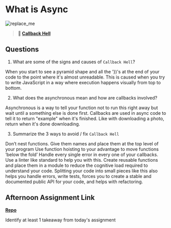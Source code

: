 # What is Async

![replace_me](https://codeworks.blob.core.windows.net/public/assets/img/illustrations/placeholder.svg)

> **📖 [Callback Hell](https://codeworksacademy.com/fs-student-guide/resources/wk4/01-Callbacks)**

## Questions

1. What are some of the signs and causes of `Callback Hell`?

When you start to see a pyramid shape and all the '})'s at the end of your code to the point where it's almost unreadable. This is caused when you try to write JavaScript in a way where execution happens visually from top to bottom.

2. What does the asynchronous mean and how are callbacks involved?

Asynchronous is a way to tell your function not to run this right away but wait until a something else is done first. Callbacks are used in async code to tell it to return "example" when it's finished. Like with downloading a photo, return when it's done downloading.

3. Summarize the 3 ways to avoid / fix `Callback Hell`

Don’t nest functions. Give them names and place them at the top level of your program
Use function hoisting to your advantage to move functions ‘below the fold’
Handle every single error in every one of your callbacks. Use a linter like standard to help you with this.
Create reusable functions and place them in a module to reduce the cognitive load required to understand your code. Splitting your code into small pieces like this also helps you handle errors, write tests, forces you to create a stable and documented public API for your code, and helps with refactoring.

## Afternoon Assignment Link

**[Repo](https://github.com/TimothyMcCormick/<ASSIGNMENT_REPO>)**

Identify at least 1 takeaway from today's assignment

